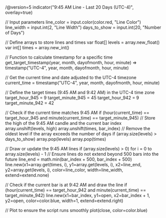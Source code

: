 /@version=5
indicator("9:45 AM Line - Last 20 Days (UTC-4)", overlay=true)

// Input parameters
line_color = input.color(color.red, "Line Color")
line_width = input.int(2, "Line Width")
days_to_show = input.int(20, "Number of Days")

// Define arrays to store lines and times
var float[] levels = array.new_float()
var int[] times = array.new_int()

// Function to calculate timestamp for a specific time
get_target_timestamp(year, month, dayofmonth, hour, minute) =>
    timestamp("UTC-4", year, month, dayofmonth, hour, minute)

// Get the current time and date adjusted to the UTC-4 timezone
current_time = timestamp("UTC-4", year, month, dayofmonth, hour, minute)

// Define the target times (9:45 AM and 9:42 AM) in the UTC-4 time zone
target_hour_945 = 9
target_minute_945 = 45
target_hour_942 = 9
target_minute_942 = 42

// Check if the current time matches 9:45 AM
if (hour(current_time) == target_hour_945 and minute(current_time) == target_minute_945)
    // Store the high of the 9:45 AM candle and the current bar index
    array.unshift(levels, high)
    array.unshift(times, bar_index)
    // Remove the oldest level if the array exceeds the number of days
    if (array.size(levels) > days_to_show)
        array.pop(levels)
        array.pop(times)

// Draw or update the 9:45 AM lines
if (array.size(levels) > 0)
    for i = 0 to array.size(levels) - 1
        // Ensure lines do not extend beyond 500 bars into the future
        line_end = math.min(bar_index + 500, bar_index + 500)
        line.new(x1=array.get(times, i), y1=array.get(levels, i), x2=line_end, y2=array.get(levels, i), color=line_color, width=line_width, extend=extend.none)

// Check if the current bar is at 9:42 AM and draw the line
if (hour(current_time) == target_hour_942 and minute(current_time) == target_minute_942)
    line.new(x1=bar_index, y1=open, x2=bar_index + 1, y2=open, color=color.blue, width=1, extend=extend.right)

// Plot to ensure the script runs smoothly
plot(close, color=color.blue)
